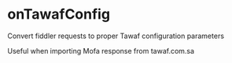 # onTawafConfig 
Convert fiddler requests to proper Tawaf configuration parameters

Useful when importing Mofa response from tawaf.com.sa
